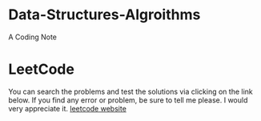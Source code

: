 # Data-Structures-Algroithms
A Coding Note

# LeetCode
You can search the problems and test the solutions via clicking on the link below. If you find any error or problem, be sure to tell me please. I would very appreciate it.
[leetcode website](https://leetcode.com/)
